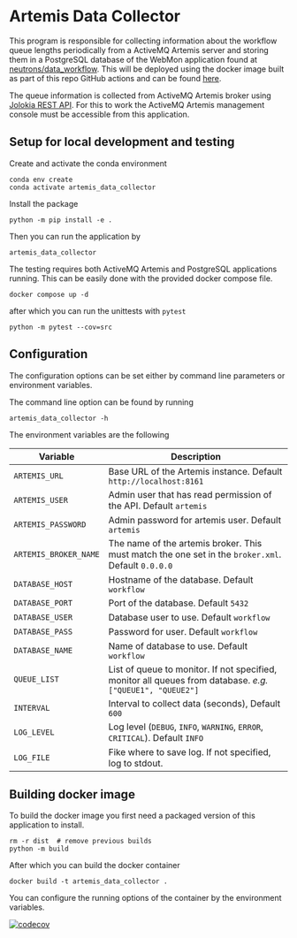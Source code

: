 # Artemis Data Collector

This program is responsible for collecting information about the workflow queue lengths periodically from a ActiveMQ Artemis server and storing them in a PostgreSQL database of the WebMon application found at [neutrons/data_workflow](https://github.com/neutrons/data_workflow/). This will be deployed using the docker image built as part of this repo GitHub actions and can be found [here](https://github.com/orgs/neutrons/packages/container/package/artemis_data_collector/artemis_data_collector).

The queue information is collected from ActiveMQ Artemis broker using [Jolokia REST API](https://activemq.apache.org/components/artemis/documentation/latest/management.html#exposing-jmx-using-jolokia). For this to work the ActiveMQ Artemis management console must be accessible from this application.

## Setup for local development and testing

Create and activate the conda environment

```
conda env create
conda activate artemis_data_collector
```

Install the package

```
python -m pip install -e .
```

Then you can run the application by

```
artemis_data_collector
```

The testing requires both ActiveMQ Artemis and PostgreSQL applications running. This can be easily done with the provided docker compose file.

```
docker compose up -d
```

after which you can run the unittests with ``pytest``

```
python -m pytest --cov=src
```

## Configuration

The configuration options can be set either by command line parameters or environment variables.

The command line option can be found by running

```
artemis_data_collector -h
```

The environment variables are the following

| Variable | Description |
| -------- | ----------- |
| ``ARTEMIS_URL`` | Base URL of the Artemis instance. Default ``http://localhost:8161``|
| ``ARTEMIS_USER`` | Admin user that has read permission of the API. Default ``artemis`` |
| ``ARTEMIS_PASSWORD`` | Admin password for artemis user. Default ``artemis`` |
| ``ARTEMIS_BROKER_NAME`` | The name of the artemis broker. This must match the one set in the ``broker.xml``. Default ``0.0.0.0`` |
| ``DATABASE_HOST`` | Hostname of the database. Default ``workflow`` |
| ``DATABASE_PORT`` | Port of the database. Default ``5432`` |
| ``DATABASE_USER`` | Database user to use. Default ``workflow`` |
| ``DATABASE_PASS`` | Password for user. Default ``workflow`` |
| ``DATABASE_NAME`` | Name of database to use. Default ``workflow`` |
| ``QUEUE_LIST`` | List of queue to monitor. If not specified, monitor all queues from database. _e.g._ ``["QUEUE1", "QUEUE2"]`` |
| ``INTERVAL`` | Interval to collect data (seconds), Default ``600`` |
| ``LOG_LEVEL`` | Log level (``DEBUG``, ``INFO``, ``WARNING``, ``ERROR``, ``CRITICAL``). Default ``INFO`` |
| ``LOG_FILE`` | Fike where to save log. If not specified, log to stdout. |

## Building docker image

To build the docker image you first need a packaged version of this application to install.

```
rm -r dist  # remove previous builds
python -m build
```

After which you can build the docker container

```
docker build -t artemis_data_collector .
```

You can configure the running options of the container by the environment variables.

[![codecov](https://codecov.io/gh/neutrons/artemis_data_collector/graph/badge.svg?token=PAP1KRTOR0)](https://codecov.io/gh/neutrons/artemis_data_collector)
